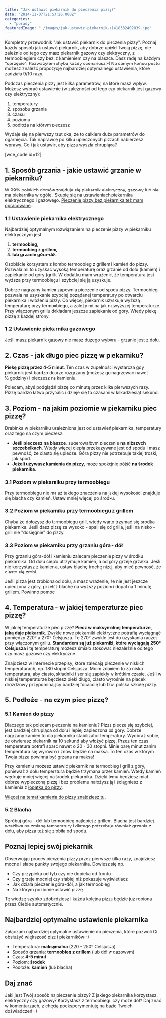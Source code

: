```yaml
---
title: "Jak ustawić piekarnik do pieczenia pizzy?"
date: "2014-11-07T21:53:26.000Z"
categories: 
  - "porady"
featuredImage: "./images/jak-ustawic-piekarnik-e1418332402839.jpg"
---
```


Kompletny przewodnik "Jak ustawić piekarnik do pieczenia pizzy". Poznaj każdy sposób jak ustawić piekarnik, aby dobrze upiekł Twoją pizzę, nie zależnie od tego czy masz piekarnik gazowy czy elektryczny, z termoobiegiem czy bez, z kamieniem czy na blaszce. Dasz radę na każdym "sprzęcie". Rozważyłem chyba każdy scenariusz:-) Na samym końcu postu możesz znaleźć propozycję najbardziej optymalnego ustawienia, które zadziała 9/10 razy.

Podczas pieczenia pizzy jest kilka parametrów, na które masz wpływ. Możesz wybrać ustawienie (w zależności od tego czy piekarnik jest gazowy czy elektryczny):

1. temperatury
2. sposobu grzania
3. czasu
4. poziomu
5. podłoża na którym pieczesz

Wydaje się na pierwszy rzut oka, że to całkiem dużo parametrów do ogarnięcia. Tak naprawdę po kilku upieczonych pizzach nabierzesz wprawy. Co i jak ustawić, aby pizza wyszła chrupiąca?

\[wce\_code id=12\]

## 1\. Sposób grzania - jakie ustawić grzanie w piekarniku?

W 99% polskich domów znajduje się piekarnik elektryczny, gazowy lub nie ma piekarnika w ogóle.  Skupię się na ustawieniach piekarnika elektrycznego i gazowego. <a title="Przepis na pizzę z patelni" href="/przepis-na-pizze-z-patelni/">Pieczenie pizzy bez piekarnika też mam opracowane</a>.

### 1.1 Ustawienie piekarnika elektrycznego

Najbardziej optymalnym rozwiązaniem na pieczenie pizzy w piekarniku elektrycznym jest

1. **termoobieg,**
2. **termoobieg z grillem,**
3. **lub grzanie góra-dół.** 

Osobiście korzystam z kombo termoobieg z grillem i kamień do pizzy. Pozwala mi to uzyskać wysoką temperaturę oraz grzanie od dołu (kamień) i zapiekanie od góry (grill). W dodatku mam wrażenie, że temperatura jest wyższa przy termoobiegu i szybciej się ją uzyskuje.

Dobrze nagrzany kamień zapewnia pieczenie od spodu pizzy. Termoobieg pozwala na uzyskanie szybciej pożądanej temperatury po otwarciu piekarnika i włożeniu pizzy. Co więcej, piekarnik uzyskuje wyższą temperaturę przy termoobiegu, a zależy mi na jak najwyższej temperaturze. Przy włączonym grillu dokładam jeszcze zapiekanie od góry. Wtedy piekę pizzę z każdej strony.

### 1.2 Ustawienie piekarnika gazowego

Jeśli masz piekarnik gazowy nie masz dużego wyboru - grzanie jest z dołu.

## 2\. Czas - jak długo piec pizzę w piekarniku?

**Piekę pizzę przez 4-5 minut**. Ten czas w zupełności wystarcza gdy piekarnik jest bardzo dobrze rozgrzany (możesz go nagrzewać nawet ½ godziny) i pieczesz na kamieniu.

Polecam, abyś podglądał pizzę co minutę przez kilka pierwszych razy. Pizzę bardzo łatwo przypalić i dzieje się to czasami w kilkadziesiąt sekund.

## 3\. Poziom - na jakim poziomie w piekarniku piec pizzę?

Drabinka w piekarniku uzależniona jest od ustawień piekarnika, temperatury oraz tego na czym pieczesz.

- **Jeśli pieczesz na blaszce**, sugerowałbym pieczenie **na niższych szczebelkach**. Wtedy więcej ciepła przekazywane jest od spodu i masz pewność, że ciasto się upiecze. Góra pizzy nie potrzebuje takiej troski, jak spód.
- **Jeżeli używasz kamienia do pizzy**, może spokojnie pójść **na środek piekarnika**.

### 3.1 Poziom w piekarniku przy termoobiegu

Przy termoobiegu nie ma aż takiego znaczenia na jakiej wysokości znajduje się blacha czy kamień. Ustaw mniej więcej po środku.

### 3.2 Poziom w piekarniku przy termoobiegu z grillem

Chyba że dołożysz do termoobiegu grill, wtedy warto trzymać się środka piekarnika. Jeśli dasz pizzę za wysoko - spali się od grilla, jeśli na nisko - grill nie "dosięgnie" do pizzy.

### 3.3 Poziom w piekarniku przy grzaniu góra - dół

Przy grzaniu góra-dół i kamieniu zalecam pieczenie pizzy w środku piekarnika. Od dołu ciepło utrzymuje kamień, a od góry grzeje grzałka. Jeśli nie korzystasz z kamienia, ustaw blachę trochę niżej, aby mieć pewność, że ciasto się zrobi.

Jeśli pizza jest zrobiona od dołu, a masz wrażenie, że nie jest jeszcze upieczona z góry, przełóż blachę na wyższy poziom i dopal na 1 minutę grillem. Powinno pomóc.

## 4\. Temperatura - w jakiej temperaturze piec pizzę?

W jakiej temperaturze piec pizzę? **Piecz w maksymalnej temperaturze, jaką daje piekarnik**. Zwykle nowe piekarniki elektryczne potrafią wyciągnąć pomiędzy 220° a 270° Celsjusza. Te 270° zwykle jest do uzyskania raczej przy włączonym grillu. **Standardem są już piekarniki, które wyciągają 250° Celsjusza** i tę temperaturę możesz śmiało stosować niezależnie od tego czy masz gazowe czy elektryczne.

Znajdziesz w internecie przepisy, które zalecają pieczenie w niskich temperaturach, np. 180 stopni Celsjusza. Moim zdaniem to za niska temperatura, aby ciasto, składniki i ser się zapiekły w krótkim czasie. Jeśli w niskiej temperaturze będziesz piekł długo, ciasto wyrośnie na placek drożdżowy przypominający bardziej focaccię lub tzw. polska szkołę pizzy.

## 5\. Podłoże - na czym piec pizzę?

### 5.1 Kamień do pizzy

Dlaczego tak polecam pieczenie na kamieniu? Pizza piecze się szybciej, jest bardziej chrupiąca od dołu i lepiej zapieczona od góry. Dobrze nagrzany kamień to dla piekarnika stabilizator temperatury. Wyobraź sobie, że otwierasz piekarnik na 10 sekund aby włożyć pizzę. Przez ten czas temperatura potrafi spaść nawet o 20 - 30 stopni. Minie parę minut zanim temperatura się wyrówna i znów będzie na maksa. To ten czas w którym Twoja pizza powinna być grzana na maksa!

Przy kamieniu możesz ustawić piekarnik na termoobieg i grill z góry, ponieważ z dołu temperatura będzie trzymana przez kamień. Wtedy kamień wędruje mniej więcej na środek piekarnika. Dzięki temu będziesz miał dobrze wypieczoną pizzę i bez problemu nałożysz ją i ściągniesz z kamienia z <a title="Łopatka do pizzy" href="/lopatka-pizzy/">łopatką do pizzy</a>.

<a title="Kamień do pizzy" href="/kamien-do-pizzy/">Więcej na temat kamienia do pizzy znajdziesz tu</a>.

### 5.2 Blacha

Spróbuj góra - dół lub termoobieg najlepiej z grillem. Blacha jest bardziej wrażliwa na zmianę temperatury i dlatego potrzebuje również grzania z dołu, aby pizza też się zrobiła od spodu.

## Poznaj lepiej swój piekarnik

Obserwując proces pieczenia pizzy przez pierwsze kilka razy, znajdziesz mocne i słabe punkty swojego piekarnika. Dowiesz się np.

- Czy przypieka od tyłu czy nie dopieka od frontu
- Czy grzeje mocniej czy słabiej niż pokazuje wyświetlacz
- Jak działa pieczenie góra-dól, a jak termoobieg
- Na którym poziomie ustawić pizzę

Tę wiedzę szybko zdobędziesz i każda kolejna pizza będzie już robiona przez Ciebie automatycznie.

## Najbardziej optymalne ustawienie piekarnika

Załączam najbardziej optymalne ustawienie do pieczenia, które pozwoli Ci obsłużyć większość pizz i piekarników:-)

- Temperatura: **maksymalna** (220 - 250° Celsjusza)
- Sposób grzania: **termoobieg z grillem** (lub dół w gazowym)
- Czas: **4-5 minut**
- Poziom: **środek**
- Podłoże: **kamień** (lub blacha)

## Daj znać

Jaki jest Twój sposób na pieczenie pizzy? Z jakiego piekarnika korzystasz, elektryczny czy gazowy? Korzystasz z termoobiegu czy może dół? Daj znać w komentarzach, z chęcią poeksperymentuję na bazie Twoich doświadczeń:-)
